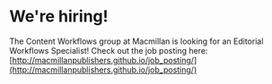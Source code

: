 # We're hiring! 

The Content Workflows group at Macmillan is looking for an Editorial Workflows Specialist! Check out the job posting here: [http://macmillanpublishers.github.io/job_posting/](http://macmillanpublishers.github.io/job_posting/)